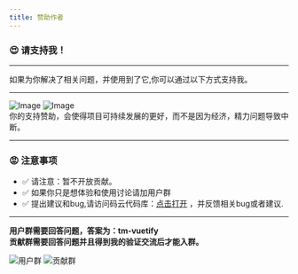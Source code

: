 ```yaml
---
title: 赞助作者
---
```


### :heart_eyes: 请支持我！
***
如果为你解决了相关问题，并使用到了它,你可以通过以下方式支持我。

---

![Image](/images/wepy.jpg) ![Image](/images/alpy.jpg)
<br>
你的支持赞助，会使得项目可持续发展的更好，而不是因为经济，精力问题导致中断。

---

### :rage: 注意事项

- :white_check_mark: 请注意：暂不开放贡献。
- :white_check_mark: 如果你只是想体验和使用讨论请加用户群
- :white_check_mark: 提出建议和bug,请访问码云代码库：[点击打开](https://gitee.com/LYTB/tmui-design)
，并反馈相关bug或者建议.

---
**用户群需要回答问题，答案为：tm-vuetify** <br>
**贡献群需要回答问题并且得到我的验证交流后才能入群。** <br>

![用户群](https://jx2d.cn/yuwuimages/tmUI%E7%94%A8%E6%88%B7%E7%BE%A4%E7%BE%A4%E8%81%8A%E4%BA%8C%E7%BB%B4%E7%A0%81.png)
![贡献群](https://jx2d.cn/yuwuimages/tmUI%E8%B4%A1%E7%8C%AE%E7%BE%A4%E7%BE%A4%E8%81%8A%E4%BA%8C%E7%BB%B4%E7%A0%81.png)
